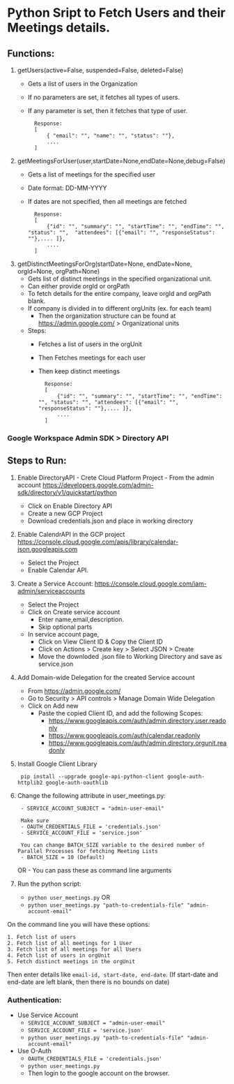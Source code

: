 # Python Sript to Fetch Users and their Meetings details.

## Functions:

1. getUsers(active=False, suspended=False, deleted=False)
    - Gets a list of users in the Organization
    - If no parameters are set, it fetches all types of users.
    - If any parameter is set, then it fetches that type of user.
    
            Response:
            [
                { "email": "", "name": "", "status": ""},
                ....
            ]

2. getMeetingsForUser(user,startDate=None,endDate=None,debug=False)
    - Gets a list of meetings for the specified user
    - Date format: DD-MM-YYYY
    - If dates are not specified, then all meetings are fetched
    
            Response:
            [
                {"id": "", "summary": "", "startTime": "", "endTime": "", "status": "",  "attendees": [{"email": "", "responseStatus": ""},.... ]},
                ....
            ]

3. getDistinctMeetingsForOrg(startDate=None, endDate=None, orgId=None, orgPath=None)
    - Gets  list of distinct meetings in the specified organizational unit.
    - Can either provide orgId or orgPath
    - To fetch details for the entire company, leave orgId and orgPath blank.
    - If company is divided in to different orgUnits (ex. for each team)
        - Then the organization structure can be found at https://admin.google.com/ >  Organizational units
    - Steps:
        - Fetches a list of users in the orgUnit
        - Then Fetches meetings for each user
        - Then keep distinct meetings
        
                Response:
                [
                    {"id": "", "summary": "", "startTime": "", "endTime": "", "status": "", "attendees": [{"email": "", "responseStatus": ""},.... ]},
                    ....
                ]
                
### Google Workspace Admin SDK > Directory API

## Steps to Run:

1. Enable DirectoryAPI - Crete Cloud Platform Project - From the admin account
    https://developers.google.com/admin-sdk/directory/v1/quickstart/python
    - Click on Enable Directory API
    - Create a new GCP Project
    - Download credentials.json and place in working directory

2. Enable CalendrAPI in the GCP project
    https://console.cloud.google.com/apis/library/calendar-json.googleapis.com
    - Select the Project
    - Enable Calendar API.

3. Create a Service Account:
    https://console.cloud.google.com/iam-admin/serviceaccounts
    - Select the Project
    - Click on Create service account
        - Enter name,email,description.
        - Skip optional parts
    - In service account page, 
        - Click on View Client ID &  Copy the Client ID
        - Click on Actions > Create key > Select JSON > Create
        - Move the downloded .json file to Working Directory and save as service.json

4. Add Domain-wide Delegation for the created Service account
    - From https://admin.google.com/
    - Go to Security > API controls > Manage Domain Wide Delegation
    - Click on Add new
        - Paste the copied Client ID, and add the following Scopes:
            - https://www.googleapis.com/auth/admin.directory.user.readonly
            - https://www.googleapis.com/auth/calendar.readonly
            - https://www.googleapis.com/auth/admin.directory.orgunit.readonly

5. Install Google Client Library

        pip install --upgrade google-api-python-client google-auth-httplib2 google-auth-oauthlib

6. Change the following attribute in user_meetings.py:
        
        - SERVICE_ACCOUNT_SUBJECT = "admin-user-email"
        
        Make sure
        - OAUTH_CREDENTIALS_FILE = 'credentials.json'
        - SERVICE_ACCOUNT_FILE = 'service.json'
        
        You can change BATCH_SIZE variable to the desired number of Parallel Processes for fetching Meeting Lists
        - BATCH_SIZE = 10 (Default)

    OR
        - You can pass these as command line arguments 
7. Run the python script:
    - `python user_meetings.py`
    OR
    - `python user_meetings.py "path-to-credentials-file" "admin-account-email"`


On the command line you will have these options:

    1. Fetch list of users
    2. Fetch list of all meetings for 1 User
    3. Fetch list of all meetings for all Users
    4. Fetch list of users in orgUnit
    5. Fetch distinct meetings in the orgUnit
    
Then enter details like `email-id, start-date, end-date`.
(If start-date and end-date are left blank, then there is no bounds on date)

### Authentication:

- Use Service Account
    - `SERVICE_ACCOUNT_SUBJECT = "admin-user-email"`
    - `SERVICE_ACCOUNT_FILE = 'service.json'`
    - `python user_meetings.py "path-to-credentials-file" "admin-account-email"`
- Use O-Auth
    - `OAUTH_CREDENTIALS_FILE = 'credentials.json'`
    - `python user_meetings.py`
    - Then login to the google account on the browser.

    
